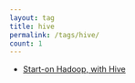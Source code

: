 ```yaml
---
layout: tag
title: hive
permalink: /tags/hive/
count: 1
---
```


- [Start-on Hadoop, with Hive](https://kination.github.io/posts/2018-05-18-hadoop-hive-setup/)
